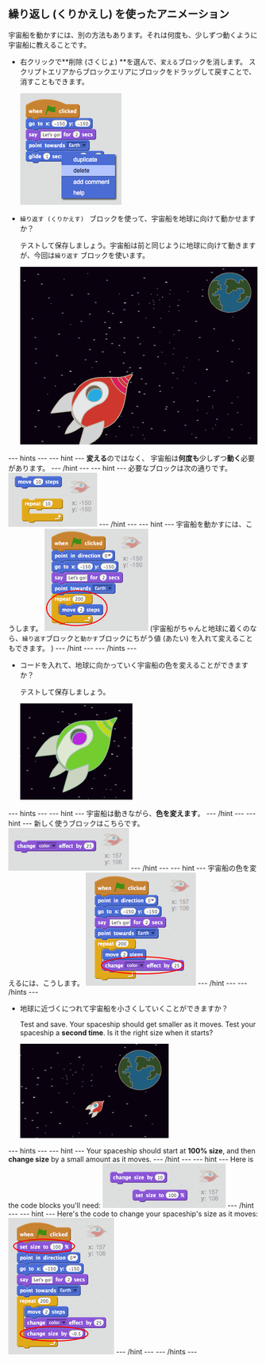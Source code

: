 ## 繰り返し (くりかえし) を使ったアニメーション

宇宙船を動かすには、別の方法もあります。それは何度も、少しずつ動くように宇宙船に教えることです。

+ 右クリックで**削除 (さくじょ) **を選んで、`変える`ブロックを消します。 スクリプトエリアからブロックエリアにブロックをドラッグして戻すことで、消すこともできます。
    
    ![Deleting the glide block](images/space-delete-glide.png)

+ `繰り返す (くりかえす) ` ブロックを使って、宇宙船を地球に向けて動かせますか？
    
    テストして保存しましょう。宇宙船は前と同じように地球に向けて動きますが、今回は`繰り返す` ブロックを使います。
    
    ![Testing a spaceship animation](images/space-animate-stage.png)

\--- hints \--- \--- hint \--- **変える**のではなく、 宇宙船は**何度も**少しずつ**動く**必要があります。 \--- /hint \--- \--- hint \--- 必要なブロックは次の通りです。 ![Blocks for an animated spaceship](images/space-repeat-blocks.png) \--- /hint \--- \--- hint \--- 宇宙船を動かすには、こうします。 ![Code for an animated spaceship](images/space-repeat-code.png) (宇宙船がちゃんと地球に着くのなら、`繰り返す`ブロックと`動かす`ブロックにちがう値 (あたい) を入れて変えることもできます。 ) \--- /hint \--- \--- /hints \---

+ コードを入れて、地球に向かっていく宇宙船の色を変えることができますか？
    
    テストして保存しましょう。
    
    ![Testing a colour-changing spaceship](images/space-colour-test.png)

\--- hints \--- \--- hint \--- 宇宙船は動きながら、**色を変えます**。 \--- /hint \--- \--- hint \--- 新しく使うブロックはこちらです。 ![Block for changing colour](images/space-colour-blocks.png) \--- /hint \--- \--- hint \--- 宇宙船の色を変えるには、こうします。 ![Code for an animated spaceship](images/space-colour-code.png) \--- /hint \--- \--- /hints \---

+ 地球に近づくにつれて宇宙船を小さくしていくことができますか？
    
    Test and save. Your spaceship should get smaller as it moves. Test your spaceship a **second time**. Is it the right size when it starts?
    
    ![Testing a shrinking spaceship](images/space-size-test.png)

\--- hints \--- \--- hint \--- Your spaceship should start at **100% size**, and then **change size** by a small amount as it moves. \--- /hint \--- \--- hint \--- Here is the code blocks you'll need: ![Blocks for changing size](images/space-size-blocks.png) \--- /hint \--- \--- hint \--- Here's the code to change your spaceship's size as it moves: ![Code for changing size](images/space-size-code.png) \--- /hint \--- \--- /hints \---